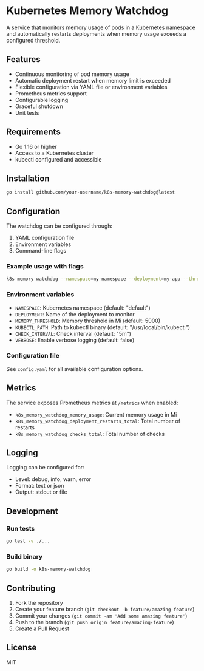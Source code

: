 # Kubernetes Memory Watchdog

A service that monitors memory usage of pods in a Kubernetes namespace and automatically restarts deployments when memory usage exceeds a configured threshold.

## Features

- Continuous monitoring of pod memory usage
- Automatic deployment restart when memory limit is exceeded
- Flexible configuration via YAML file or environment variables
- Prometheus metrics support
- Configurable logging
- Graceful shutdown
- Unit tests

## Requirements

- Go 1.16 or higher
- Access to a Kubernetes cluster
- kubectl configured and accessible

## Installation

```bash
go install github.com/your-username/k8s-memory-watchdog@latest
```

## Configuration

The watchdog can be configured through:

1. YAML configuration file
2. Environment variables
3. Command-line flags

### Example usage with flags

```bash
k8s-memory-watchdog --namespace=my-namespace --deployment=my-app --threshold=5000 --interval=5m
```

### Environment variables

- `NAMESPACE`: Kubernetes namespace (default: "default")
- `DEPLOYMENT`: Name of the deployment to monitor
- `MEMORY_THRESHOLD`: Memory threshold in Mi (default: 5000)
- `KUBECTL_PATH`: Path to kubectl binary (default: "/usr/local/bin/kubectl")
- `CHECK_INTERVAL`: Check interval (default: "5m")
- `VERBOSE`: Enable verbose logging (default: false)

### Configuration file

See `config.yaml` for all available configuration options.

## Metrics

The service exposes Prometheus metrics at `/metrics` when enabled:

- `k8s_memory_watchdog_memory_usage`: Current memory usage in Mi
- `k8s_memory_watchdog_deployment_restarts_total`: Total number of restarts
- `k8s_memory_watchdog_checks_total`: Total number of checks

## Logging

Logging can be configured for:

- Level: debug, info, warn, error
- Format: text or json
- Output: stdout or file

## Development

### Run tests

```bash
go test -v ./...
```

### Build binary

```bash
go build -o k8s-memory-watchdog
```

## Contributing

1. Fork the repository
2. Create your feature branch (`git checkout -b feature/amazing-feature`)
3. Commit your changes (`git commit -am 'Add some amazing feature'`)
4. Push to the branch (`git push origin feature/amazing-feature`)
5. Create a Pull Request

## License

MIT